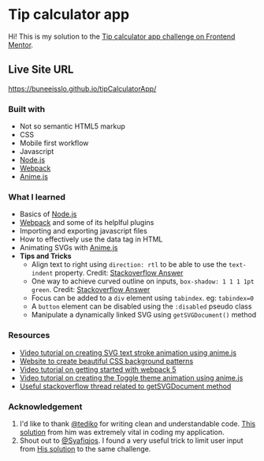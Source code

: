 # Tip calculator app

Hi! This is my solution to the [Tip calculator app challenge on Frontend Mentor](https://www.frontendmentor.io/challenges/tip-calculator-app-ugJNGbJUX).

## Live Site URL
https://buneeisslo.github.io/tipCalculatorApp/


### Built with
- Not so semantic HTML5 markup
- CSS
- Mobile first workflow
- Javascript
- [Node.js](https://nodejs.org/en/) 
- [Webpack](https://webpack.js.org/)
- [Anime.js](https://animejs.com/)

### What I learned
- Basics of [Node.js](https://nodejs.org/en/)
- [Webpack](https://webpack.js.org/) and some of its helplful plugins
- Importing and exporting javascript files 
- How to effectively use the data tag in HTML
- Animating SVGs with [Anime.js](https://animejs.com/)
- **Tips and Tricks**
  - Align text to right using `direction: rtl` to be able to use the `text-indent` property. Credit: [Stackoverflow Answer](https://stackoverflow.com/a/4844724)
  - One way to achieve curved outline on inputs, `box-shadow: 1 1 1 1pt green`. Credit: [Stackoverflow Answer](https://stackoverflow.com/a/6810937)
  - Focus can be added to a `div` element using `tabindex`. eg: `tabindex=0`
  - A `button` element can be disabled using the `:disabled` pseudo class
  - Manipulate a dynamically linked SVG using `getSVGDocument()` method

### Resources 
- [Video tutorial on creating SVG text stroke animation using anime.js](https://www.youtube.com/watch?v=aI9BZI8bf_Y)
- [Website to create beautiful CSS background patterns](https://www.magicpattern.design/tools/css-backgrounds)
- [Video tutorial on getting started with webpack 5](https://www.youtube.com/watch?v=9c3dBhvtt6o)
- [Video tutorial on creating the Toggle theme animation using anime.js](https://www.youtube.com/watch?v=bfaPnlYE8Jo)
- [Useful stackoverflow thread related to getSVGDocument method](https://stackoverflow.com/questions/337293/how-to-check-if-an-embedded-svg-document-is-loaded-in-an-html-page)

### Acknowledgement 
1. I'd like to thank [@tediko](https://github.com/tediko) for writing clean and understandable code. [This solution](https://github.com/tediko/calculator-app) from him was extremely vital in coding my application.
2. Shout out to [@Syafiqjos](https://github.com/Syafiqjos). I found a very useful trick to limit user input from [His solution](https://github.com/Syafiqjos/frontendmentor.io-solution/tree/main/Intermediate/CalculatorApp) to the same challenge. 